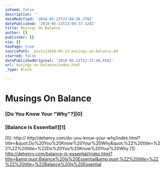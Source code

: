 ```yaml
---
inFeed: false
description: ''
dateModified: '2018-05-23T23:04:36.370Z'
datePublished: '2018-05-23T23:04:37.328Z'
title: Musings On Balance
author: []
publisher: {}
via: {}
hasPage: true
sourcePath: _posts/2018-05-23-musings-on-balance.md
starred: false
datePublishedOriginal: '2018-05-23T22:15:46.450Z'
url: musings-on-balance/index.html
_type: Blurb

---
```

# Musings On Balance

### [Do You Know Your "Why"?][0]

### [Balance Is Essential!][1]

[0]: http:// http//dehenry.com/do-you-know-your-why/index.html?title=&amp;quot;Do%20You%20Know%20Your%20Why&amp;quot;%22%20title=%22%22%20title=%22Do%20You%20Know%20Your%20Why
[1]: http://dehenry.com/balance-is-essential/index.html?title=&amp;quot;Balance%20Is%20Essential&amp;quot;%22%20title=%22%22%20title=%22Balance%20Is%20Essential